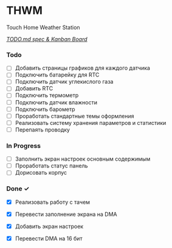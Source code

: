 # THWM

Touch Home Weather Station

<em>[TODO.md spec & Kanban Board](https://bit.ly/3fCwKfM)</em>

### Todo

- [ ] Добавить страницы графиков для каждого датчика  
- [ ] Подключить батарейку для RTC  
- [ ] Подключить датчик углекислого газа  
- [ ] Добавить RTC  
- [ ] Подключить термометр  
- [ ] Подключить датчик влажности  
- [ ] Подключить барометр  
- [ ] Проработать стандартные темы оформления  
- [ ] Реализовать систему хранения параметров и статистики  
- [ ] Перепаять проводку  

### In Progress

- [ ] Заполнить экран настроек основным содержимым  
- [ ] Проработать статус панель  
- [ ] Дорисовать корпус  

### Done ✓

- [x] Реализовать работу с тачем  
- [x] Перевести заполнение экрана на DMA  
- [x] Добавить экран настроек  
- [x] Перевести DMA на 16 бит  

